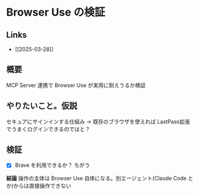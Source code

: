 # Browser Use の検証

## Links

- [[2025-03-28]]

## 概要

MCP Server 連携で Browser Use が実用に耐えうるか検証

## やりたいこと。仮説

セキュアにサインインする仕組み -> 既存のブラウザを使えれば LastPass拡張でうまくログインできるのではと？

## 検証

- [x] Brave を利用できるか？ ちがう

**結論** 操作の主体は Browser Use 自体になる。別エージェント(Claude Code とか)からは直接操作できない

